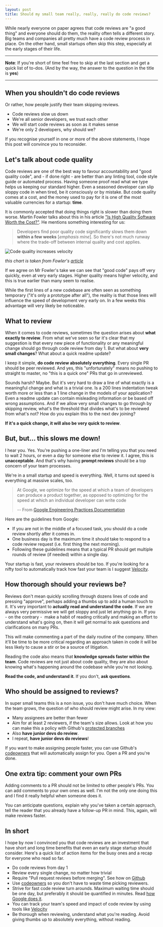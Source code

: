 ```yaml
---
layout: post
title: Should my small team really, really, really do code reviews?
---
```


While nearly everyone on paper agrees that code reviews are "a good thing" and everyone should do them, the reality often tells a different story. Big teams and companies all pretty much have a code review process in place. On the other hand, small startups often skip this step, especially at the early stages of their life.

---

**Note**: If you're short of time feel free to skip at the last section and get a quick list of to-dos.
(And by the way, the answer to the question in the title is **yes**)

---

## When you shouldn't do code reviews

Or rather, how people justify their team skipping reviews.

- Code reviews slow us down
- We're all senior developers, we trust each other
- We will start code reviews as soon as it makes sense
- We're only 2 developers, why should we?

If you recognise yourself in one or more of the above statements, I hope this post will convince you to reconsider.

## Let's talk about code quality

Code reviews are one of the best way to favour accountability and "good quality code", and - if done right - are better than any linting tool, code style guide or automated process.
Having someone proof read what we type helps us keeping our standard higher. Even a seasoned developer can slip sloppy code in when tired, be it consciously or by mistake.
But code quality comes at a cost, and the money used to pay for it is one of the most valuable currencies for a startup: **time**.

It is commonly accepted that doing things right is slower than doing them worse.
Martin Fowler talks about this in his article ["Is High Quality Software Worth the Cost?"](https://martinfowler.com/articles/is-quality-worth-cost.html). He mentions something interesting for us:

> Developers find poor quality code significantly slows them down **within a few weeks** [_emphasis mine_]. So there's not much runway where the trade-off between internal quality and cost applies.

![Code quality increases velocity](https://dev-to-uploads.s3.amazonaws.com/i/u7kv3anjgcyvctoxjzhk.png)

_this chart is taken from Fowler's [article](https://martinfowler.com/articles/is-quality-worth-cost.html)_

If we agree on Mr Fowler's take we can see that "good code" pays off very quickly, even at very early stages.
Higher quality means higher velocity, and this is true earlier than many seem to realise.

While the first lines of a new codebase are often seen as something temporary ("it's only a prototype after all"), the reality is that those lines will influence the speed of development very early on. In a few weeks this advantage will very likely be noticeable.

## What to review

When it comes to code reviews, sometimes the question arises about **what exactly to review**. From what we've seen so far it's clear that my suggestion is that every new piece of functionality or any meaningful change should go through code review from day 1.
But what about **very small changes**? What about a quick readme update?

I keep it simple, **do code review absolutely everything**. Every single PR should be peer reviewed. And yes, this "unfortunately" means no pushing to straight to master, no "this is a quick one" PRs that go in unreviewed.

Sounds harsh? Maybe. But it's very hard to draw a line of what exactly is a meaningful change and what is a trivial one. Is a 200 lines indentation tweak worth more or less than a 1 line change in the models of your application? Even a readme update can contain misleading information or be based off wrong assumptions. And if we allow very small changes to go through by skipping review, what's the threshold that divides what's to be reviewed from what's not? How do you explain this to the next dev joining?

**If it's a quick change, it will also be very quick to review**.

## But, but... this slows me down!

I hear you. Yes. You're pushing a one-liner and I'm telling you that you need to wait 2 hours, or even a day for someone else to review it.
I agree, this is **unacceptable**. And that's why having **prompt reviews** should be a top concern of your team processes.

We're in a small startup and speed is everything. Well, it turns out speed is everything at massive scales, too.

> At Google, we optimize for the speed at which a team of developers can produce a product together, as opposed to optimizing for the speed at which an individual developer can write code
>
> -- From [Google Engineering Practices Documentation](https://google.github.io/eng-practices/review/reviewer/speed.html)

Here are the guidelines from Google:

- If you are not in the middle of a focused task, you should do a code review shortly after it comes in.
- One business day is the maximum time it should take to respond to a code review request (i.e. first thing the next morning).
- Following these guidelines means that a typical PR should get multiple rounds of review (if needed) within a single day.

Your startup is fast, your reviewers should be too.
If you're looking for a nifty tool to automatically track how fast your team is I suggest [Velocity](https://codeclimate.com/velocity/act-optimize/).

## How thorough should your reviews be?

Reviews don't mean quickly scrolling through dozens lines of code and pressing "approve", perhaps adding a thumbs up to add a human touch to it.
It's very important to **actually read and understand the code**. If we are always very permissive we will get sloppy and just let anything go in. If you - on the contrary -  make a habit of reading critically and making an effort to understand what's going on, then it will get normal to ask questions and clarifications on many PRs.

This will make commenting a part of the daily routine of the company. When it'll be time to be more critical regarding an approach taken in code it will be less likely to cause a stir or be a source of litigation.

Reading the code also means that **knowledge spreads faster within the team**. Code reviews are not just about code quality, they are also about knowing what's happening around the codebase while you're not looking.

**Read the code, and understand it**. If you don't, **ask questions**.

## Who should be assigned to reviews?

In super small teams this is a non issue, you don't have much choice.
When the team grows, the question of who should review might arise.
In my view:

- Many assignees are better than fewer
- Aim for at least 2 reviewers, if the team's size allows. Look at how you can make this a policy with Github's [protected branches](https://docs.github.com/en/free-pro-team@latest/github/administering-a-repository/configuring-protected-branches)
- Also **have junior devs do review**.
- I repeat, **have junior devs do reviews**!

If you want to make assigning people faster, you can use Github's [codeowners](https://docs.github.com/en/free-pro-team@latest/github/creating-cloning-and-archiving-repositories/about-code-owners) that will automatically assign for you. Open a PR and you're done.

## One extra tip: comment your own PRs

Adding comments to a PR should not be limited to other people's PRs. You can add comments to your own ones as well.
I'm not the only one doing this and I find it really helpful when someone does it.

You can anticipate questions, explain why you've taken a certain approach, tell the reader that you already have a follow-up PR in mind.
This, again, will make reviews faster.

## In short

I hope by now I convinced you that code reviews are an investment that have short and long time benefits that even an early stage startup should consider.
Here's a quick list of action items for the busy ones and a recap for everyone who read so far.

- Do code reviews from day 1
- Review every single change, no matter how trivial
- Require "Pull request reviews before merging". See how on [Github](https://docs.github.com/en/free-pro-team@latest/github/administering-a-repository/configuring-protected-branches)
- Use [codeowners](https://docs.github.com/en/free-pro-team@latest/github/creating-cloning-and-archiving-repositories/about-code-owners) so you don't have to waste time picking reviewers.
- Strive for fast code review turn arounds. Maximum waiting time should be one day, but preferably it should be quantified in minutes. Read [how Google does it](https://google.github.io/eng-practices/review/reviewer/speed.html).
- You can track your team's speed and impact of code review by using tools like [Velocity](https://codeclimate.com/velocity/act-optimize/)
- Be thorough when reviewing, understand what you're reading. Avoid giving thumbs up to absolutely everything, without reading.
